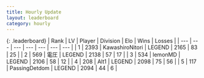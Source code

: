 ```yaml
---
title: Hourly Update
layout: leaderboard
category: hourly
---
```


{: .leaderboard}
| Rank | LV | Player | Division | Elo | Wins | Losses |
| --- | --- | --- | --- | --- | --- | --- |
| <span data-change="0">1</span> | 2393 | <span title="ID: 164871">KawashiroNitori</span> | LEGEND | <span data-change="0">2165</span> | <span data-change="0">83</span> | <span data-change="0">25</span> |
| <span data-change="0">2</span> | 569 | <span title="ID: 407707">電圧</span> | LEGEND | <span data-change="0">2138</span> | <span data-change="0">57</span> | <span data-change="0">17</span> |
| <span data-change="0">3</span> | 534 | <span title="ID: 76009">lemonMD</span> | LEGEND | <span data-change="0">2106</span> | <span data-change="0">58</span> | <span data-change="0">12</span> |
| <span data-change="0">4</span> | 208 | <span title="ID: 443550">Alt1</span> | LEGEND | <span data-change="0">2098</span> | <span data-change="0">75</span> | <span data-change="0">56</span> |
| <span data-change="0">5</span> | 117 | <span title="ID: 454837">PassingDetdom</span> | LEGEND | <span data-change="0">2094</span> | <span data-change="0">44</span> | <span data-change="0">6</span> |